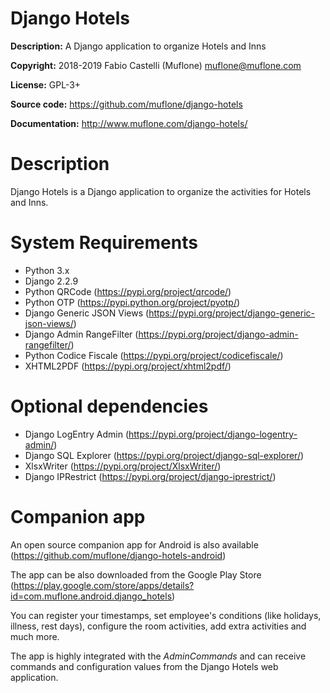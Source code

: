 # Django Hotels

**Description:** A Django application to organize Hotels and Inns

**Copyright:** 2018-2019 Fabio Castelli (Muflone) <muflone@muflone.com>

**License:** GPL-3+

**Source code:** https://github.com/muflone/django-hotels

**Documentation:** http://www.muflone.com/django-hotels/

# Description

Django Hotels is a Django application to organize the activities for Hotels and
Inns.

# System Requirements

* Python 3.x
* Django 2.2.9
* Python QRCode (https://pypi.org/project/qrcode/)
* Python OTP (https://pypi.python.org/project/pyotp/)
* Django Generic JSON Views (https://pypi.org/project/django-generic-json-views/)
* Django Admin RangeFilter (https://pypi.org/project/django-admin-rangefilter/)
* Python Codice Fiscale (https://pypi.org/project/codicefiscale/)
* XHTML2PDF (https://pypi.org/project/xhtml2pdf/)

# Optional dependencies

* Django LogEntry Admin (https://pypi.org/project/django-logentry-admin/)
* Django SQL Explorer (https://pypi.org/project/django-sql-explorer/)
* XlsxWriter (https://pypi.org/project/XlsxWriter/)
* Django IPRestrict (https://pypi.org/project/django-iprestrict/)

# Companion app

An open source companion app for Android is also available
(<https://github.com/muflone/django-hotels-android>)
 
The app can be also downloaded from the Google Play Store
(<https://play.google.com/store/apps/details?id=com.muflone.android.django_hotels>)

You can register your timestamps, set employee's conditions (like holidays,
illness, rest days), configure the room activities, add extra activities and
much more.

The app is highly integrated with the _AdminCommands_ and can receive commands
and configuration values from the Django Hotels web application.
